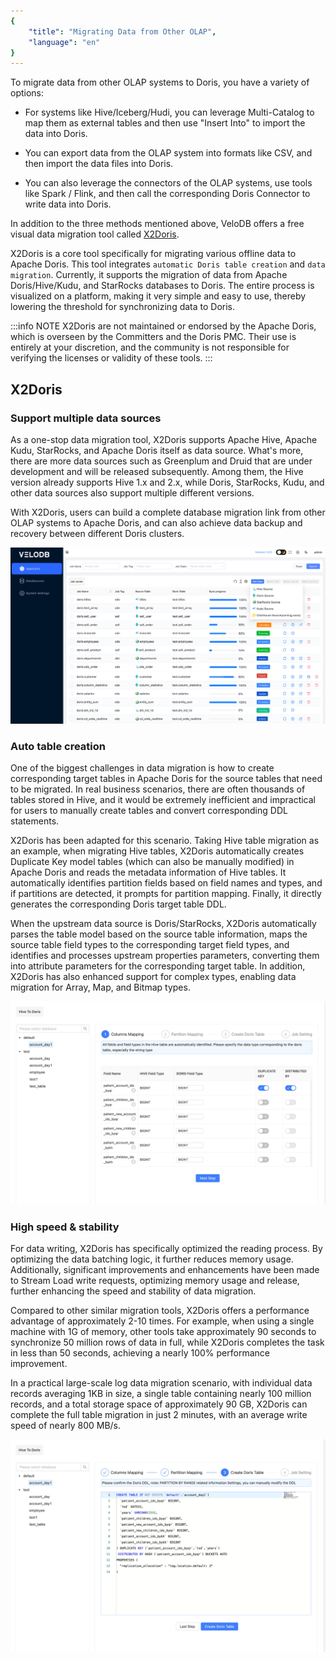 ```yaml
---
{
    "title": "Migrating Data from Other OLAP",
    "language": "en"
}
---
```


To migrate data from other OLAP systems to Doris, you have a variety of options:

- For systems like Hive/Iceberg/Hudi, you can leverage Multi-Catalog to map them as external tables and then use "Insert Into" to import the data into Doris.

- You can export data from the OLAP system into formats like CSV, and then import the data files into Doris.

- You can also leverage the connectors of the OLAP systems, use tools like Spark / Flink, and then call the corresponding Doris Connector to write data into Doris.

In addition to the three methods mentioned above, VeloDB offers a free visual data migration tool called [X2Doris](https://www.velodb.io/download/tools).

X2Doris is a core tool specifically for migrating various offline data to Apache Doris. This tool integrates `automatic Doris table creation` and `data migration`. Currently, it supports the migration of data from Apache Doris/Hive/Kudu, and StarRocks databases to Doris. The entire process is visualized on a platform, making it very simple and easy to use, thereby lowering the threshold for synchronizing data to Doris.

:::info NOTE
X2Doris are not maintained or endorsed by the Apache Doris, which is overseen by the Committers and the Doris PMC. Their use is entirely at your discretion, and the community is not responsible for verifying the licenses or validity of these tools.
:::

## X2Doris

### Support multiple data sources

As a one-stop data migration tool, X2Doris supports Apache Hive, Apache Kudu, StarRocks, and Apache Doris itself as data source. What's more, there are more data sources such as Greenplum and Druid that are under development and will be released subsequently. Among them, the Hive version already supports Hive 1.x and 2.x, while Doris, StarRocks, Kudu, and other data sources also support multiple different versions.

With X2Doris, users can build a complete database migration link from other OLAP systems to Apache Doris, and can also achieve data backup and recovery between different Doris clusters.

![x2doris-Support multiple data sources](/images/x2doris.jpg)

### Auto table creation

One of the biggest challenges in data migration is how to create corresponding target tables in Apache Doris for the source tables that need to be migrated. In real business scenarios, there are often thousands of tables stored in Hive, and it would be extremely inefficient and impractical for users to manually create tables and convert corresponding DDL statements.

X2Doris has been adapted for this scenario. Taking Hive table migration as an example, when migrating Hive tables, X2Doris automatically creates Duplicate Key model tables (which can also be manually modified) in Apache Doris and reads the metadata information of Hive tables. It automatically identifies partition fields based on field names and types, and if partitions are detected, it prompts for partition mapping. Finally, it directly generates the corresponding Doris target table DDL.

When the upstream data source is Doris/StarRocks, X2Doris automatically parses the table model based on the source table information, maps the source table field types to the corresponding target field types, and identifies and processes upstream properties parameters, converting them into attribute parameters for the corresponding target table. In addition, X2Doris has also enhanced support for complex types, enabling data migration for Array, Map, and Bitmap types.

![Auto table creation](/images/auto-table-creation.jpeg)

### High speed & stability

For data writing, X2Doris has specifically optimized the reading process. By optimizing the data batching logic, it further reduces memory usage. Additionally, significant improvements and enhancements have been made to Stream Load write requests, optimizing memory usage and release, further enhancing the speed and stability of data migration.

Compared to other similar migration tools, X2Doris offers a performance advantage of approximately 2-10 times. For example, when using a single machine with 1G of memory, other tools take approximately 90 seconds to synchronize 50 million rows of data in full, while X2Doris completes the task in less than 50 seconds, achieving a nearly 100% performance improvement.

In a practical large-scale log data migration scenario, with individual data records averaging 1KB in size, a single table containing nearly 100 million records, and a total storage space of approximately 90 GB, X2Doris can complete the full table migration in just 2 minutes, with an average write speed of nearly 800 MB/s.

![High speed & stability](/images/high-speed-stability.jpeg)
